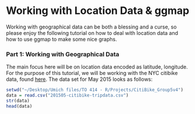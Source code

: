 # Working with Location Data & ggmap

Working with geographical data can be both a blessing and a curse, so please enjoy the following tutorial on how to deal with location data and how to use ggmap to make some nice graphs. 

### Part 1: Working with Geographical Data

The main focus here will be on location data encoded as latitude, longitude. For the purpose of this tutorial, we will be working with the NYC citibike data, found [here](https://s3.amazonaws.com/tripdata/index.html). The data set for May 2015 looks as follows:

``` r
setwd("~/Desktop/Umich files/TO 414 - R/Projects/CitiBike_Group5v4")
data = read.csv("201505-citibike-tripdata.csv")
str(data)
head(data)
```
